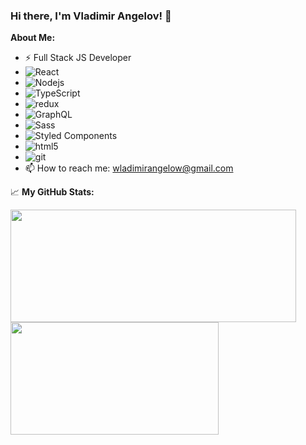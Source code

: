 ### Hi there, I'm Vladimir Angelov! 👋
**About Me:**
- ⚡ Full Stack JS Developer
- <img alt="React" src="https://img.shields.io/badge/-React-45b8d8?style=flat-square&logo=react&logoColor=white" />  
- <img alt="Nodejs" src="https://img.shields.io/badge/-Nodejs-43853d?style=flat-square&logo=Node.js&logoColor=white" />  
- <img alt="TypeScript" src="https://img.shields.io/badge/-TypeScript-007ACC?style=flat-square&logo=typescript&logoColor=white" />  
- <img alt="redux" src="https://img.shields.io/badge/-Redux-764ABC?style=flat-square&logo=redux&logoColor=white" />  
- <img alt="GraphQL" src="https://img.shields.io/badge/-GraphQL-E10098?style=flat-square&logo=graphql&logoColor=white" />  
- <img alt="Sass" src="https://img.shields.io/badge/-Sass-CC6699?style=flat-square&logo=sass&logoColor=white" />  
- <img alt="Styled Components" src="https://img.shields.io/badge/-Styled_Components-db7092?style=flat-square&logo=styled-components&logoColor=white" />  
- <img alt="html5" src="https://img.shields.io/badge/-HTML5-E34F26?style=flat-square&logo=html5&logoColor=white" />  
- <img alt="git" src="https://img.shields.io/badge/-Git-F05032?style=flat-square&logo=git&logoColor=white" />
- 📫 How to reach me: wladimirangelow@gmail.com

 📈 **My GitHub Stats:**
<p>
  <img height="180em" width="457px" src="https://github-readme-stats.vercel.app/api?username=VladimirAngelov&hide=issues&show_icons=true&count_private=true"/>
  <img height="180em" width="333px" src="https://github-readme-stats.vercel.app/api/top-langs/?username=VladimirAngelov&layout=compact&hide=handlebars"/>
</p>
